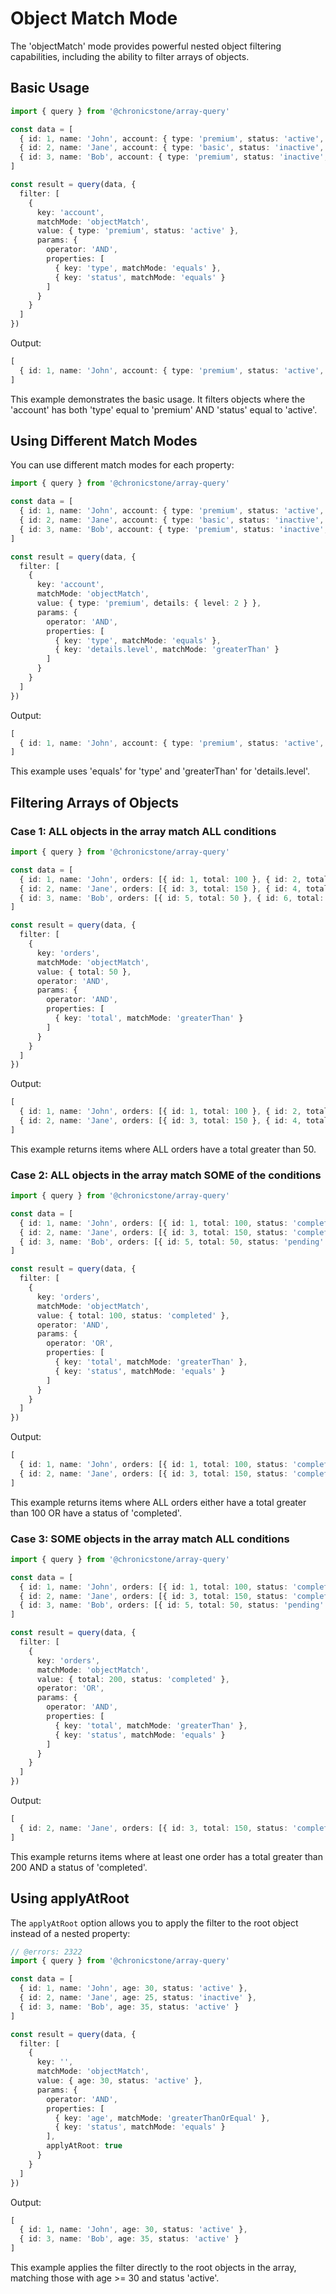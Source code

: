 # Object Match Mode

The 'objectMatch' mode provides powerful nested object filtering capabilities, including the ability to filter arrays of objects.

## Basic Usage

```ts twoslash
import { query } from '@chronicstone/array-query'

const data = [
  { id: 1, name: 'John', account: { type: 'premium', status: 'active', details: { level: 3 } } },
  { id: 2, name: 'Jane', account: { type: 'basic', status: 'inactive', details: { level: 1 } } },
  { id: 3, name: 'Bob', account: { type: 'premium', status: 'inactive', details: { level: 2 } } }
]

const result = query(data, {
  filter: [
    {
      key: 'account',
      matchMode: 'objectMatch',
      value: { type: 'premium', status: 'active' },
      params: {
        operator: 'AND',
        properties: [
          { key: 'type', matchMode: 'equals' },
          { key: 'status', matchMode: 'equals' }
        ]
      }
    }
  ]
})
```

Output:
```ts twoslash
[
  { id: 1, name: 'John', account: { type: 'premium', status: 'active', details: { level: 3 } } }
]
```

This example demonstrates the basic usage. It filters objects where the 'account' has both 'type' equal to 'premium' AND 'status' equal to 'active'.

## Using Different Match Modes

You can use different match modes for each property:

```ts twoslash
import { query } from '@chronicstone/array-query'

const data = [
  { id: 1, name: 'John', account: { type: 'premium', status: 'active', details: { level: 3 } } },
  { id: 2, name: 'Jane', account: { type: 'basic', status: 'inactive', details: { level: 1 } } },
  { id: 3, name: 'Bob', account: { type: 'premium', status: 'inactive', details: { level: 2 } } }
]

const result = query(data, {
  filter: [
    {
      key: 'account',
      matchMode: 'objectMatch',
      value: { type: 'premium', details: { level: 2 } },
      params: {
        operator: 'AND',
        properties: [
          { key: 'type', matchMode: 'equals' },
          { key: 'details.level', matchMode: 'greaterThan' }
        ]
      }
    }
  ]
})
```

Output:
```ts twoslash
[
  { id: 1, name: 'John', account: { type: 'premium', status: 'active', details: { level: 3 } } }
]
```

This example uses 'equals' for 'type' and 'greaterThan' for 'details.level'.

## Filtering Arrays of Objects

### Case 1: ALL objects in the array match ALL conditions

```ts twoslash
import { query } from '@chronicstone/array-query'

const data = [
  { id: 1, name: 'John', orders: [{ id: 1, total: 100 }, { id: 2, total: 200 }] },
  { id: 2, name: 'Jane', orders: [{ id: 3, total: 150 }, { id: 4, total: 300 }] },
  { id: 3, name: 'Bob', orders: [{ id: 5, total: 50 }, { id: 6, total: 250 }] }
]

const result = query(data, {
  filter: [
    {
      key: 'orders',
      matchMode: 'objectMatch',
      value: { total: 50 },
      operator: 'AND',
      params: {
        operator: 'AND',
        properties: [
          { key: 'total', matchMode: 'greaterThan' }
        ]
      }
    }
  ]
})
```

Output:
```ts twoslash
[
  { id: 1, name: 'John', orders: [{ id: 1, total: 100 }, { id: 2, total: 200 }] },
  { id: 2, name: 'Jane', orders: [{ id: 3, total: 150 }, { id: 4, total: 300 }] }
]
```

This example returns items where ALL orders have a total greater than 50.

### Case 2: ALL objects in the array match SOME of the conditions

```ts twoslash
import { query } from '@chronicstone/array-query'

const data = [
  { id: 1, name: 'John', orders: [{ id: 1, total: 100, status: 'completed' }, { id: 2, total: 200, status: 'pending' }] },
  { id: 2, name: 'Jane', orders: [{ id: 3, total: 150, status: 'completed' }, { id: 4, total: 300, status: 'completed' }] },
  { id: 3, name: 'Bob', orders: [{ id: 5, total: 50, status: 'pending' }, { id: 6, total: 250, status: 'completed' }] }
]

const result = query(data, {
  filter: [
    {
      key: 'orders',
      matchMode: 'objectMatch',
      value: { total: 100, status: 'completed' },
      operator: 'AND',
      params: {
        operator: 'OR',
        properties: [
          { key: 'total', matchMode: 'greaterThan' },
          { key: 'status', matchMode: 'equals' }
        ]
      }
    }
  ]
})
```

Output:
```ts twoslash
[
  { id: 1, name: 'John', orders: [{ id: 1, total: 100, status: 'completed' }, { id: 2, total: 200, status: 'pending' }] },
  { id: 2, name: 'Jane', orders: [{ id: 3, total: 150, status: 'completed' }, { id: 4, total: 300, status: 'completed' }] }
]
```

This example returns items where ALL orders either have a total greater than 100 OR have a status of 'completed'.

### Case 3: SOME objects in the array match ALL conditions

```ts twoslash
import { query } from '@chronicstone/array-query'

const data = [
  { id: 1, name: 'John', orders: [{ id: 1, total: 100, status: 'completed' }, { id: 2, total: 200, status: 'pending' }] },
  { id: 2, name: 'Jane', orders: [{ id: 3, total: 150, status: 'completed' }, { id: 4, total: 300, status: 'completed' }] },
  { id: 3, name: 'Bob', orders: [{ id: 5, total: 50, status: 'pending' }, { id: 6, total: 250, status: 'completed' }] }
]

const result = query(data, {
  filter: [
    {
      key: 'orders',
      matchMode: 'objectMatch',
      value: { total: 200, status: 'completed' },
      operator: 'OR',
      params: {
        operator: 'AND',
        properties: [
          { key: 'total', matchMode: 'greaterThan' },
          { key: 'status', matchMode: 'equals' }
        ]
      }
    }
  ]
})
```

Output:
```ts twoslash
[
  { id: 2, name: 'Jane', orders: [{ id: 3, total: 150, status: 'completed' }, { id: 4, total: 300, status: 'completed' }] }
]
```

This example returns items where at least one order has a total greater than 200 AND a status of 'completed'.

## Using applyAtRoot

The `applyAtRoot` option allows you to apply the filter to the root object instead of a nested property:

```ts twoslash
// @errors: 2322
import { query } from '@chronicstone/array-query'

const data = [
  { id: 1, name: 'John', age: 30, status: 'active' },
  { id: 2, name: 'Jane', age: 25, status: 'inactive' },
  { id: 3, name: 'Bob', age: 35, status: 'active' }
]

const result = query(data, {
  filter: [
    {
      key: '',
      matchMode: 'objectMatch',
      value: { age: 30, status: 'active' },
      params: {
        operator: 'AND',
        properties: [
          { key: 'age', matchMode: 'greaterThanOrEqual' },
          { key: 'status', matchMode: 'equals' }
        ],
        applyAtRoot: true
      }
    }
  ]
})
```

Output:
```ts twoslash
[
  { id: 1, name: 'John', age: 30, status: 'active' },
  { id: 3, name: 'Bob', age: 35, status: 'active' }
]
```

This example applies the filter directly to the root objects in the array, matching those with age >= 30 and status 'active'.
